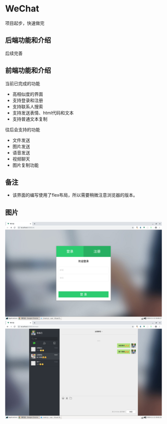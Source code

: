 # WeChat
项目起步，快速做完

## 后端功能和介绍
后续完善

## 前端功能和介绍
当前已完成的功能
- 高相似度的界面
- 支持登录和注册
- 支持联系人搜索
- 支持发送表情、html代码和文本
- 支持普通文本复制

往后会支持的功能
- 文件发送
- 图片发送
- 语音发送
- 视频聊天
- 图片复制功能

## 备注
* 该界面的编写使用了flex布局，所以需要稍微注意浏览器的版本。

## 图片
![登录与注册](https://raw.githubusercontent.com/aiialzy/pictures/master/2019-11-13-190028_1440x900_scrot.png)
![主界面](https://raw.githubusercontent.com/aiialzy/pictures/master/2019-11-13-190226_1440x900_scrot.png)

